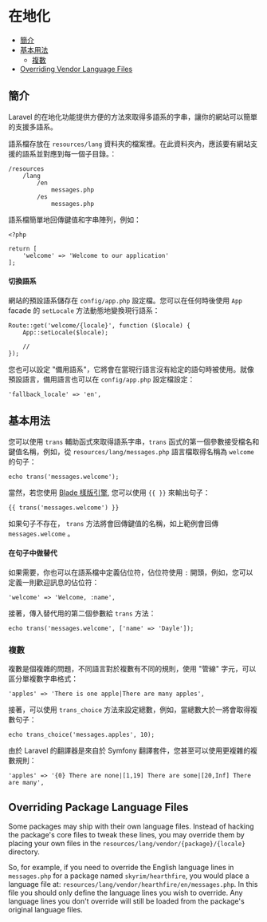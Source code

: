 # 在地化

- [簡介](#introduction)
- [基本用法](#basic-usage)
	- [複數](#pluralization)
- [Overriding Vendor Language Files](#overriding-package-language-files)

<a name="introduction"></a>
## 簡介

Laravel 的在地化功能提供方便的方法來取得多語系的字串，讓你的網站可以簡單的支援多語系。

語系檔存放在 `resources/lang` 資料夾的檔案裡。在此資料夾內，應該要有網站支援的語系並對應到每一個子目錄。：

	/resources
		/lang
			/en
				messages.php
			/es
				messages.php

語系檔簡單地回傳鍵值和字串陣列，例如：

	<?php

	return [
		'welcome' => 'Welcome to our application'
	];

#### 切換語系
網站的預設語系儲存在 `config/app.php` 設定檔。您可以在任何時後使用 `App` facade 的 `setLocale` 方法動態地變換現行語系：

	Route::get('welcome/{locale}', function ($locale) {
		App::setLocale($locale);

		//
	});

您也可以設定 "備用語系"，它將會在當現行語言沒有給定的語句時被使用。就像預設語言，備用語言也可以在 `config/app.php` 設定檔設定：

	'fallback_locale' => 'en',

<a name="basic-usage"></a>
## 基本用法

您可以使用 `trans` 輔助函式來取得語系字串，`trans` 函式的第一個參數接受檔名和鍵值名稱，例如，從 `resources/lang/messages.php` 語言檔取得名稱為 `welcome` 的句子：

	echo trans('messages.welcome');

當然，若您使用 [Blade 樣版引擎](/docs/{{version}}/blade), 您可以使用 `{{ }}` 來輸出句子：

	{{ trans('messages.welcome') }}

如果句子不存在， `trans` 方法將會回傳鍵值的名稱，如上範例會回傳 `messages.welcome` 。
#### 在句子中做替代

如果需要，你也可以在語系檔中定義佔位符，佔位符使用 `:` 開頭，例如，您可以定義一則歡迎訊息的佔位符：

	'welcome' => 'Welcome, :name',

接著，傳入替代用的第二個參數給 `trans` 方法：

	echo trans('messages.welcome', ['name' => 'Dayle']);

<a name="pluralization"></a>
### 複數

複數是個複雜的問題，不同語言對於複數有不同的規則，使用 "管線" 字元，可以區分單複數字串格式：

	'apples' => 'There is one apple|There are many apples',

接著，可以使用 `trans_choice` 方法來設定總數，例如，當總數大於一將會取得複數句子：

	echo trans_choice('messages.apples', 10);

由於 Laravel 的翻譯器是來自於 Symfony 翻譯套件，您甚至可以使用更複雜的複數規則：

	'apples' => '{0} There are none|[1,19] There are some|[20,Inf] There are many',

<a name="overriding-package-language-files"></a>
## Overriding Package Language Files

Some packages may ship with their own language files. Instead of hacking the package's core files to tweak these lines, you may override them by placing your own files in the `resources/lang/vendor/{package}/{locale}` directory.

So, for example, if you need to override the English language lines in `messages.php` for a package named `skyrim/hearthfire`, you would place a language file at: `resources/lang/vendor/hearthfire/en/messages.php`. In this file you should only define the language lines you wish to override. Any language lines you don't override will still be loaded from the package's original language files.
